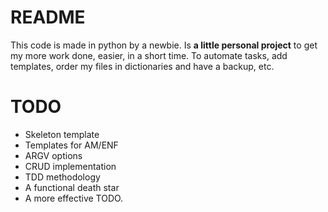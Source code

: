  README
 ========================

 This code is made in python by a newbie. Is **a little personal project** to get my more work done, easier, in a short time. To automate tasks, add templates, order my files in dictionaries and have a backup, etc.

 # TODO
 * Skeleton template
 * Templates for AM/ENF
 * ARGV options
 * CRUD implementation
 * TDD methodology
 * A functional death star
 * A more effective TODO.
